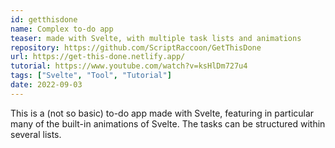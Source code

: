 ```yaml
---
id: getthisdone
name: Complex to-do app
teaser: made with Svelte, with multiple task lists and animations
repository: https://github.com/ScriptRaccoon/GetThisDone
url: https://get-this-done.netlify.app/
tutorial: https://www.youtube.com/watch?v=ksHlDm727u4
tags: ["Svelte", "Tool", "Tutorial"]
date: 2022-09-03
---
```


This is a (not so basic) to-do app made with Svelte, featuring in particular many of the built-in animations of Svelte. The tasks can be structured within several lists.
